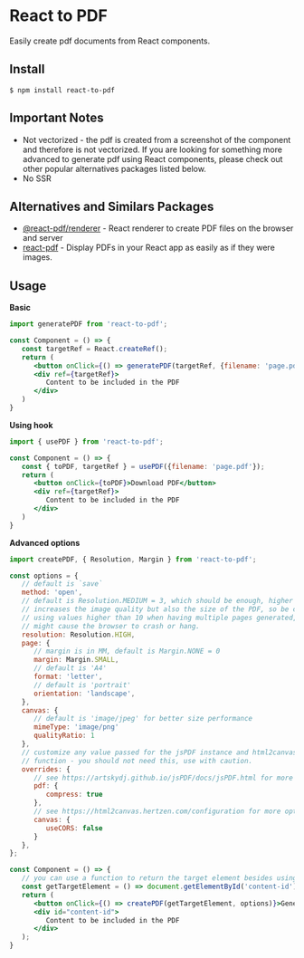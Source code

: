 # React to PDF

Easily create pdf documents from React components.

## Install

```
$ npm install react-to-pdf
```

## Important Notes

- Not vectorized - the pdf is created from a screenshot of the component and therefore is not vectorized. If you are looking for something more advanced to generate pdf using React components, please check out other popular alternatives packages listed below.
- No SSR

## Alternatives and Similars Packages

- [@react-pdf/renderer](https://www.npmjs.com/package/@react-pdf/renderer) - React renderer to create PDF files on the browser and server
- [react-pdf](https://www.npmjs.com/package/react-pdf) - Display PDFs in your React app as easily as if they were images.

## Usage

**Basic**

```jsx
import generatePDF from 'react-to-pdf';

const Component = () => {
   const targetRef = React.createRef();
   return (
      <button onClick={() => generatePDF(targetRef, {filename: 'page.pdf'})}>Download PDF</button>
      <div ref={targetRef}>
         Content to be included in the PDF
      </div>
   )
}
```

**Using hook**

```jsx
import { usePDF } from 'react-to-pdf';

const Component = () => {
   const { toPDF, targetRef } = usePDF({filename: 'page.pdf'});
   return (
      <button onClick={toPDF}>Download PDF</button>
      <div ref={targetRef}>
         Content to be included in the PDF
      </div>
   )
}
```

**Advanced options**

```jsx
import createPDF, { Resolution, Margin } from 'react-to-pdf';

const options = {
   // default is `save`
   method: 'open',
   // default is Resolution.MEDIUM = 3, which should be enough, higher values 
   // increases the image quality but also the size of the PDF, so be careful 
   // using values higher than 10 when having multiple pages generated, it 
   // might cause the browser to crash or hang.
   resolution: Resolution.HIGH,
   page: {
      // margin is in MM, default is Margin.NONE = 0
      margin: Margin.SMALL,
      // default is 'A4'
      format: 'letter',
      // default is 'portrait'
      orientation: 'landscape',
   },
   canvas: {
      // default is 'image/jpeg' for better size performance
      mimeType: 'image/png'
      qualityRatio: 1
   },
   // customize any value passed for the jsPDF instance and html2canvas 
   // function - you should not need this, use with caution.
   overrides: {
      // see https://artskydj.github.io/jsPDF/docs/jsPDF.html for more options
      pdf: {
         compress: true
      },
      // see https://html2canvas.hertzen.com/configuration for more options
      canvas: {
         useCORS: false
      }
   },
};

const Component = () => {
   // you can use a function to return the target element besides using React refs
   const getTargetElement = () => document.getElementById('content-id');
   return (
      <button onClick={() => createPDF(getTargetElement, options)}>Generate PDF</button>
      <div id="content-id">
         Content to be included in the PDF
      </div>
   );
}
```
